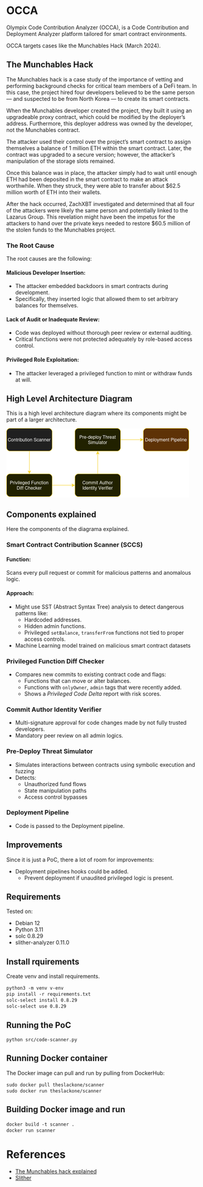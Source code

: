 # OCCA
Olympix Code Contribution Analyzer (OCCA), is a Code Contribution and Deployment Analyzer platform tailored for smart contract environments.

OCCA targets cases like the Munchables Hack (March 2024).

## The Munchables Hack
The Munchables hack is a case study of the importance of vetting and performing background checks for critical team members of a DeFi team. In this case, the project hired four developers believed to be the same person — and suspected to be from North Korea — to create its smart contracts.

When the Munchables developer created the project, they built it using an upgradeable proxy contract, which could be modified by the deployer’s address. Furthermore, this deployer address was owned by the developer, not the Munchables contract.

The attacker used their control over the project’s smart contract to assign themselves a balance of 1 million ETH within the smart contract. Later, the contract was upgraded to a secure version; however, the attacker’s manipulation of the storage slots remained.

Once this balance was in place, the attacker simply had to wait until enough ETH had been deposited in the smart contract to make an attack worthwhile. When they struck, they were able to transfer about $62.5 million worth of ETH into their wallets.

After the hack occurred, ZachXBT investigated and determined that all four of the attackers were likely the same person and potentially linked to the Lazarus Group. This revelation might have been the impetus for the attackers to hand over the private keys needed to restore $60.5 million of the stolen funds to the Munchables project.

### The Root Cause
The root causes are the following:

#### Malicious Developer Insertion:
- The attacker embedded backdoors in smart contracts during development.
- Specifically, they inserted logic that allowed them to set arbitrary balances for themselves.

#### Lack of Audit or Inadequate Review:
- Code was deployed without thorough peer review or external auditing.
- Critical functions were not protected adequately by role-based access control.

#### Privileged Role Exploitation:
- The attacker leveraged a privileged function to mint or withdraw funds at will.

## High Level Architecture Diagram
This is a high level architecture diagram where its components might be part of a larger architecture.

![arch](resrc/occa.png)

## Components explained
Here the components of the diagrama explained.

### Smart Contract Contribution Scanner (SCCS)

#### Function:
Scans every pull request or commit for malicious patterns and anomalous logic.

#### Approach:
- Might use SST (Abstract Syntax Tree) analysis to detect dangerous patterns like:
  - Hardcoded addresses.
  - Hidden admin functions.
  - Privileged `setBalance`, `transferFrom` functions not tied to proper access controls.
- Machine Learning model trained on malicious smart contract datasets

### Privileged Function Diff Checker
- Compares new commits to existing contract code and flags:
  - Functions that can move or alter balances.
  - Functions with `onlyOwner`, `admin` tags that were recently added.
  - Shows a _Privileged Code Delta_ report with risk scores.

### Commit Author Identity Verifier
- Multi-signature approval for code changes made by not fully trusted developers.
- Mandatory peer review on all admin logics.

### Pre-Deploy Threat Simulator
- Simulates interactions between contracts using symbolic execution and fuzzing
- Detects:
  - Unauthorized fund flows
  - State manipulation paths
  - Access control bypasses

### Deployment Pipeline
- Code is passed to the Deployment pipeline.

## Improvements
Since it is just a PoC, there a lot of room for improvements:
- Deployment pipelines hooks could be added.
  - Prevent deployment if unaudited privileged logic is present.

## Requirements
Tested on:
- Debian 12
- Python 3.11
- solc 0.8.29
- slither-analyzer 0.11.0

## Install rquirements
Create venv and install requirements.
```
python3 -m venv v-env
pip install -r requirements.txt
solc-select install 0.8.29
solc-select use 0.8.29
```

## Running the PoC
```
python src/code-scanner.py
```

## Running Docker container
The Docker image can pull and run by pulling from DockerHub:
```
sudo docker pull theslackone/scanner
sudo docker run theslackone/scanner
```

## Building Docker image and run
```
docker build -t scanner .
docker run scanner
```

# References
- [The Munchables hack explained](https://www.halborn.com/blog/post/explained-the-munchables-hack-march-2024)
- [Slither](https://github.com/crytic/slither)
